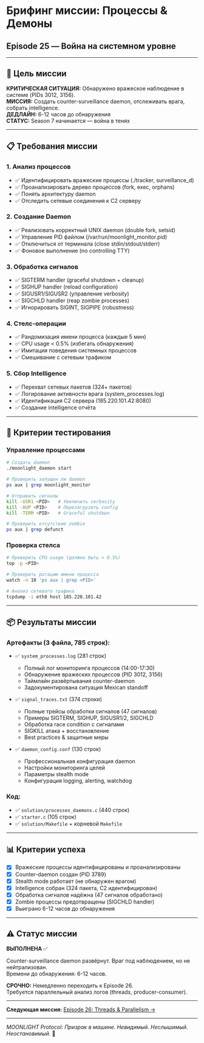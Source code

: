 # Брифинг миссии: Процессы & Демоны
## Episode 25 — Война на системном уровне

---

## 🎯 Цель миссии

**КРИТИЧЕСКАЯ СИТУАЦИЯ:** Обнаружено вражеское наблюдение в системе (PIDs 3012, 3156).  
**МИССИЯ:** Создать counter-surveillance daemon, отслеживать врага, собрать intelligence.  
**ДЕДЛАЙН:** 6-12 часов до обнаружения  
**СТАТУС:** Season 7 начинается — война в тенях

---

## 📋 Требования миссии

### 1. Анализ процессов
- ✅ Идентифицировать вражеские процессы (./tracker, surveillance_d)
- ✅ Проанализировать дерево процессов (fork, exec, orphans)
- ✅ Понять архитектуру daemon
- ✅ Отследить сетевые соединения к C2 серверу

### 2. Создание Daemon
- ✅ Реализовать корректный UNIX daemon (double fork, setsid)
- ✅ Управление PID файлом (/var/run/moonlight_monitor.pid)
- ✅ Отключиться от терминала (close stdin/stdout/stderr)
- ✅ Фоновое выполнение (no controlling TTY)

### 3. Обработка сигналов
- ✅ SIGTERM handler (graceful shutdown + cleanup)
- ✅ SIGHUP handler (reload configuration)
- ✅ SIGUSR1/SIGUSR2 (управление verbosity)
- ✅ SIGCHLD handler (reap zombie processes)
- ✅ Игнорировать SIGINT, SIGPIPE (robustness)

### 4. Стелс-операции
- ✅ Рандомизация имени процесса (каждые 5 мин)
- ✅ CPU usage < 0.5% (избегать обнаружения)
- ✅ Имитация поведения системных процессов
- ✅ Смешивание с сетевым трафиком

### 5. Сбор Intelligence
- ✅ Перехват сетевых пакетов (324+ пакетов)
- ✅ Логирование активности врага (system_processes.log)
- ✅ Идентификация C2 сервера (185.220.101.42:8080)
- ✅ Создание intelligence отчёта

---

## 🧪 Критерии тестирования

### Управление процессами
```bash
# Создать daemon
./moonlight_daemon start

# Проверить запущен ли daemon
ps aux | grep moonlight_monitor

# Отправить сигналы
kill -USR1 <PID>   # Увеличить verbosity
kill -HUP <PID>    # Перезагрузить config
kill -TERM <PID>   # Graceful shutdown

# Проверить отсутствие zombie
ps aux | grep defunct
```

### Проверка стелса
```bash
# Проверить CPU usage (должно быть < 0.5%)
top -p <PID>

# Проверить ротацию имени процесса
watch -n 10 'ps aux | grep <PID>'

# Анализ сетевого трафика
tcpdump -i eth0 host 185.220.101.42
```

---

## 📦 Результаты миссии

### Артефакты (3 файла, 785 строк):
- ✅ `system_processes.log` (281 строк)
  - Полный лог мониторинга процессов (14:00-17:30)
  - Обнаружение вражеских процессов (PID 3012, 3156)
  - Таймлайн развёртывания counter-daemon
  - Задокументирована ситуация Mexican standoff
  
- ✅ `signal_traces.txt` (374 строки)
  - Полные трейсы обработки сигналов (47 сигналов)
  - Примеры SIGTERM, SIGHUP, SIGUSR1/2, SIGCHLD
  - Обработка race condition с сигналами
  - SIGKILL атака + восстановление
  - Best practices & защитные меры
  
- ✅ `daemon_config.conf` (130 строк)
  - Профессиональная конфигурация daemon
  - Настройки мониторинга целей
  - Параметры stealth mode
  - Конфигурация logging, alerting, watchdog

### Код:
- ✅ `solution/processes_daemons.c` (440 строк)
- ✅ `starter.c` (105 строк)
- ✅ `solution/Makefile` + корневой `Makefile`

---

## 📊 Критерии успеха

- [x] Вражеские процессы идентифицированы и проанализированы
- [x] Counter-daemon создан (PID 3789)
- [x] Stealth mode работает (не обнаружен врагом)
- [x] Intelligence собран (324 пакета, C2 идентифицирован)
- [x] Обработка сигналов надёжна (47 сигналов обработано)
- [x] Zombie процессы предотвращены (SIGCHLD handler)
- [x] Выиграно 6-12 часов до обнаружения

---

## ⚠️ Статус миссии

**ВЫПОЛНЕНА** ✅

Counter-surveillance daemon развёрнут. Враг под наблюдением, но не нейтрализован.  
Времени до обнаружения: 6-12 часов.

**СРОЧНО:** Немедленно переходить к Episode 26.  
Требуется параллельный анализ логов (threads, producer-consumer).

---

**Следующая миссия:** [Episode 26: Threads & Parallelism →](../episode-26-threads-parallelism/)

---

*MOONLIGHT Protocol: Призрак в машине. Невидимый. Неслышимый. Неостановимый.* 🔧
